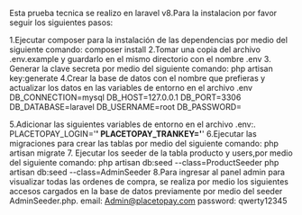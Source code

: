 Esta prueba tecnica se realizo en laravel v8.Para la instalacion por favor seguir los siguientes pasos:

1.Ejecutar composer para la instalación de las dependencias por medio del siguiente comando:
composer install
2.Tomar una copia del archivo .env.example y guardarlo en el mismo directorio con el nombre .env
3. Generar la clave secreta por medio del siguiente comando:
php artisan key:generate
4.Crear la base de datos con el nombre que prefieras y actualizar los datos en las variables de entorno en el archivo .env
    DB_CONNECTION=mysql
    DB_HOST=127.0.0.1
    DB_PORT=3306
    DB_DATABASE=laravel
    DB_USERNAME=root
    DB_PASSWORD=

5.Adicionar las siguientes variables de entorno en el archivo .env:.
   PLACETOPAY_LOGIN='**************************'
   PLACETOPAY_TRANKEY='**************************'
6.Ejecutar las migraciones para crear las tablas por medio del siguiente comando:
php artisan migrate
7. Ejecutar los seeder de la tabla producto y users,por medio del siguiente comando:
php artisan db:seed --class=ProductSeeder
php artisan db:seed --class=AdminSeeder
8.Para ingresar al panel admin para visualizar todas las ordenes de compra, se realiza por medio los siguientes accesos cargados en la base de datos previamente por medio del seeder AdminSeeder.php.
email: Admin@placetopay.com
password: qwerty12345
